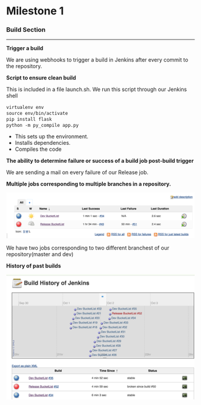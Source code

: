 Milestone 1
===========

### Build Section

---

**Trigger a build**

We are using webhooks to trigger a build in Jenkins after every commit to the repository.

**Script to ensure clean build**

This is included in a file launch.sh. We run this script through our Jenkins shell

```
virtualenv env
source env/bin/activate
pip install flask
python -m py_compile app.py

```

-	This sets up the environment.
-	Installs dependencies.
-	Compiles the code

**The ability to determine failure or success of a build job post-build trigger**

We are sending a mail on every failure of our Release job.

**Multiple jobs corresponding to multiple branches in a repository.**

![](https://github.com/Shraddha512/MS1/blob/master/images/Screen%20Shot%202015-10-01%20at%2010.13.39%20PM.png)

We have two jobs corresponding to two different branchest of our repository(master and dev)

**History of past builds**

![Jenkins build history page to track logs](https://github.com/Shraddha512/MS1/blob/master/images/Screen%20Shot%202015-10-01%20at%2010.18.34%20PM.png)
